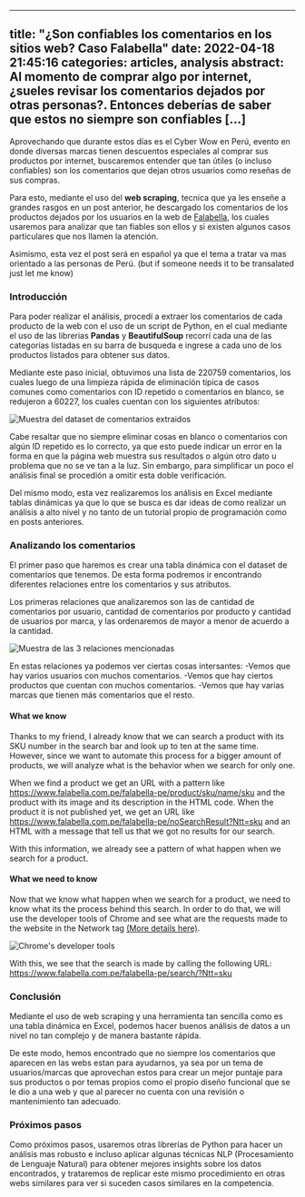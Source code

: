 
---
title:  "¿Son confiables los comentarios en los sitios web? Caso Falabella"
date:   2022-04-18 21:45:16
categories: articles, analysis
abstract: Al momento de comprar algo por internet, ¿sueles revisar los comentarios dejados por otras personas?. Entonces deberías de saber que estos no siempre son confiables [...]
---

Aprovechando que durante estos días es el Cyber Wow en Perú, evento en donde diversas marcas tienen descuentos especiales al comprar sus productos por internet,
buscaremos entender que tan útiles (o incluso confiables) son los comentarios que dejan otros usuarios como reseñas de sus compras.

Para esto, mediante el uso del **web scraping**, tecnica que ya les enseñe a grandes rasgos en un post anterior,
he descargado los comentarios de los productos dejados por los usuarios en la web de [Falabella](https://www.falabella.com.pe/falabella-pe/), 
los cuales usaremos para analizar que tan fiables son ellos y si existen algunos casos particulares que nos llamen la atención.

Asimismo, esta vez el post será en español ya que el tema a tratar va mas orientado a las personas de Perú. (but if someone needs it to be transalated just let me know)

### Introducción

Para poder realizar el análisis, procedí a extraer los comentarios de cada producto de la web con el uso de un script de Python, en el cual mediante el uso de las librerias
**Pandas** y **BeautifulSoup** recorrí cada una de las categorías listadas en su barra de busqueda e ingrese a cada uno de los productos listados para obtener sus datos.

Mediante este paso inicial, obtuvimos una lista de 220759 comentarios, los cuales luego de una limpieza rápida de eliminación típica de 
casos comunes como comentarios con ID repetido o comentarios en blanco, se redujeron a 60227, los cuales cuentan con los siguientes atributos:

<img src="{{ site.baseurl }}/images/posts/requests/2022_04_18_1.PNG" title="Muestra del dataset de comentarios extraidos"> 

Cabe resaltar que no siempre eliminar cosas en blanco o comentarios con algún ID repetido es lo correcto, ya que esto puede indicar un error en la forma en que 
la página web muestra sus resultados o algún otro dato u problema que no se ve tan a la luz. Sin embargo, para simplificar un poco el análisis final se procedión a 
omitir esta doble verificación.

Del mismo modo, esta vez realizaremos los análisis en Excel mediante tablas dinámicas ya que lo que se busca es dar ideas de como realizar un análisis a alto nivel y no tanto de un tutorial propio de programación como en posts anteriores.

### Analizando los comentarios

El primer paso que haremos es crear una tabla dinámica con el dataset de comentarios que tenemos. De esta forma podremos ir encontrando diferentes relaciones entre los comentarios y sus atributos.

Los primeras relaciones que analizaremos son las de cantidad de comentarios por usuario, cantidad de comentarios por producto y cantidad de usuarios por marca, y las ordenaremos de mayor a menor de acuerdo a la cantidad.

<img src="{{ site.baseurl }}/images/posts/requests/2022_04_18_2.PNG" title="Muestra de las 3 relaciones mencionadas"> 

En estas relaciones ya podemos ver ciertas cosas intersantes:
-Vemos que hay varios usuarios con muchos comentarios.
-Vemos que hay ciertos productos que cuentan con muchos comentarios.
-Vemos que hay varias marcas que tienen más comentarios que el resto.

#### What we know

Thanks to my friend, I already know that we can search a product with its SKU number in the search bar and look up to ten at the same time. However, since we want to automate this process for a bigger amount of products, we will analyze what is the behavior when we search for only one.

When we find a product we get an URL with a pattern like https://www.falabella.com.pe/falabella-pe/product/sku/name/sku and the product with its image and its description in the HTML code. When the product it is not published yet, we get an URL like https://www.falabella.com.pe/falabella-pe/noSearchResult?Ntt=sku and an HTML with a message that tell us that we got no results for our search.

With this information, we already see a pattern of what happen when we search for a product.

#### What we need to know

Now that we know what happen when we search for a product, we need to know what its the process behind this search. In order to do that, we will use the developer tools of Chrome and see what are the requests made to the website in the Network tag [(More details here)](https://developers.google.com/web/tools/chrome-devtools/network/).

<img src="{{ site.baseurl }}/images/posts/requests/2019_07_07_3.JPG" title="Chrome's developer tools"> 

With this, we see that the search is made by calling the following URL: https://www.falabella.com.pe/falabella-pe/search/?Ntt=sku





### Conclusión

Mediante el uso de web scraping y una herramienta tan sencilla como es una tabla dinámica en Excel, podemos hacer buenos análisis de datos a un nivel no tan complejo y de manera bastante rápida.

De este modo, hemos encontrado que no siempre los comentarios que aparecen en las webs estan para ayudarnos, ya sea por un tema de usuarios/marcas que aprovechan estos para crear un mejor puntaje para sus productos o por temas propios 
como el propio diseño funcional que se le dio a una web y que al parecer no cuenta con una revisión o mantenimiento tan adecuado. 

### Próximos pasos

Como próximos pasos, usaremos otras librerías de Python para hacer un análisis mas robusto e incluso aplicar algunas técnicas NLP (Procesamiento de Lenguaje Natural) para obtener mejores insights sobre los datos encontrados,
y trataremos de replicar este mismo procedimiento en otras webs similares para ver si suceden casos similares en la competencia.
